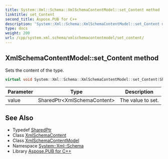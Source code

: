 ```yaml
---
title: System::Xml::Schema::XmlSchemaContentModel::set_Content method
linktitle: set_Content
second_title: Aspose.PUB for C++
description: 'System::Xml::Schema::XmlSchemaContentModel::set_Content method. Sets the content of the type in C++.'
type: docs
weight: 200
url: /cpp/system.xml.schema/xmlschemacontentmodel/set_content/
---
```

## XmlSchemaContentModel::set_Content method


Sets the content of the type.

```cpp
virtual void System::Xml::Schema::XmlSchemaContentModel::set_Content(SharedPtr<XmlSchemaContent> value)=0
```


| Parameter | Type | Description |
| --- | --- | --- |
| value | SharedPtr\<XmlSchemaContent\> | The value to set. |

## See Also

* Typedef [SharedPtr](../../../system/sharedptr/)
* Class [XmlSchemaContent](../../xmlschemacontent/)
* Class [XmlSchemaContentModel](../)
* Namespace [System::Xml::Schema](../../)
* Library [Aspose.PUB for C++](../../../)
